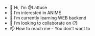 - 👋 Hi, I’m @Lattuse
- 👀 I’m interested in ANIME
- 🌱 I’m currently learning WEB backend
- 💞️ I’m looking to collaborate on (?)
- 📫 How to reach me - You don't want to

<!---
Lattuse/Lattuse is a ✨ special ✨ repository because its `README.md` (this file) appears on your GitHub profile.
You can click the Preview link to take a look at your changes.
--->
